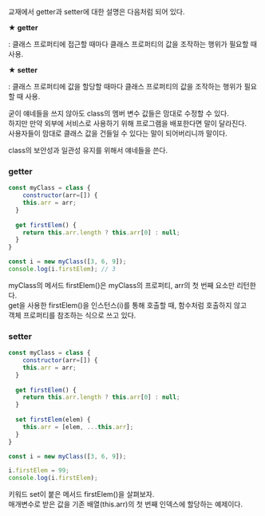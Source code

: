 <p>교재에서 getter과 setter에 대한 설명은 다음처럼 되어 있다.</p>

<p><b>★ getter</b></p>
<p>
: 클래스 프로퍼티에 접근할 때마다 클래스 프로퍼티의 값을 조작하는 행위가
  필요할 때 사용.    
</p>


<p><b>★ setter</b></p>
<p>
: 클래스 프로퍼티에 값을 할당할 때마다 클래스 프로퍼티의 값을 조작하는 행위가
  필요할 때 사용. 
</p>

<p>
굳이 얘네들을 쓰지 않아도 class의 멤버 변수 값들은 맘대로 수정할 수 있다.<br />
하지만 만약 외부에 서비스로 사용하기 위해 프로그램을 배포한다면 말이 달라진다.<br />
사용자들이 맘대로 클래스 값을 건들일 수 있다는 말이 되어버리니까 말이다.
</p>

<p>class의 보안성과 일관성 유지를 위해서 얘네들을 쓴다.</p>

### getter

```javascript
const myClass = class {
	constructor(arr=[]) {
  	this.arr = arr;
  }
  
  get firstElem() {
  	return this.arr.length ? this.arr[0] : null;
  }
}

const i = new myClass([3, 6, 9]);
console.log(i.firstElem); // 3
```
<p>
myClass의 메서드 firstElem()은 myClass의 프로퍼티, arr의 첫 번째 요소만 리턴한다.<br />
get을 사용한 firstElem()을 인스턴스(i)를 통해 호출할 때, 함수처럼 호출하지 않고 <br />
객체 프로퍼티를 참조하는 식으로 쓰고 있다.
</p>

### setter

```javascript
const myClass = class {
	constructor(arr=[]) {
  	this.arr = arr;
  }
  
  get firstElem() {
  	return this.arr.length ? this.arr[0] : null;
  }
  
  set firstElem(elem) {
  	this.arr = [elem, ...this.arr];
  }
}

const i = new myClass([3, 6, 9]);

i.firstElem = 99;
console.log(i.firstElem);
```
<p>
키워드 set이 붙은 메서드 firstElem()을 살펴보자.<br />
매개변수로 받은 값을 기존 배열(this.arr)의 첫 번째 인덱스에 할당하는 예제이다.
</p>
